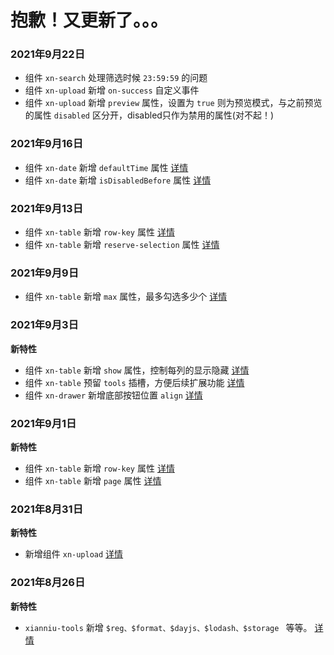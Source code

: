 # 抱歉！又更新了。。。

### 2021年9月22日

- 组件 `xn-search` 处理筛选时候 `23:59:59` 的问题
- 组件 `xn-upload` 新增 `on-success` 自定义事件
- 组件 `xn-upload` 新增 `preview` 属性，设置为 `true` 则为预览模式，与之前预览的属性 `disabled` 区分开，disabled只作为禁用的属性(对不起！)

### 2021年9月16日

- 组件 `xn-date` 新增 `defaultTime` 属性 [详情](/comps/date)
- 组件 `xn-date` 新增 `isDisabledBefore` 属性 [详情](/comps/date)

### 2021年9月13日

- 组件 `xn-table` 新增 `row-key` 属性 [详情](/comps/table)
- 组件 `xn-table` 新增 `reserve-selection` 属性 [详情](/comps/table)

### 2021年9月9日

- 组件 `xn-table` 新增 `max` 属性，最多勾选多少个 [详情](/comps/table)

### 2021年9月3日

**新特性**
- 组件 `xn-table` 新增 `show` 属性，控制每列的显示隐藏 [详情](/comps/table)
- 组件 `xn-table` 预留 `tools` 插槽，方便后续扩展功能 [详情](/comps/table)
- 组件 `xn-drawer` 新增底部按钮位置 `align`  [详情](/comps/drawer)

### 2021年9月1日

**新特性**
- 组件 `xn-table` 新增 `row-key` 属性 [详情](/comps/table)
- 组件 `xn-table` 新增 `page` 属性 [详情](/comps/table)

### 2021年8月31日

**新特性**
- 新增组件 `xn-upload` [详情](/comps/upload)

### 2021年8月26日

**新特性**
- `xianniu-tools` 新增 `$reg、$format、$dayjs、$lodash、$storage ` 等等。 [详情](/tools/)